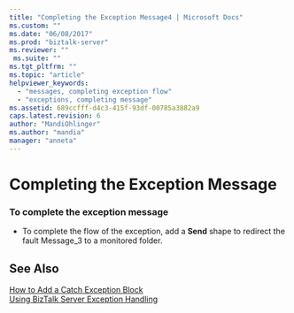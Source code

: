 ```yaml
---
title: "Completing the Exception Message4 | Microsoft Docs"
ms.custom: ""
ms.date: "06/08/2017"
ms.prod: "biztalk-server"
ms.reviewer: ""
 ms.suite: ""
ms.tgt_pltfrm: ""
ms.topic: "article"
helpviewer_keywords: 
  - "messages, completing exception flow"
  - "exceptions, completing message"
ms.assetid: 689ccfff-d4c3-415f-93df-00785a3882a9
caps.latest.revision: 6
author: "MandiOhlinger"
ms.author: "mandia"
manager: "anneta"
---
```

# Completing the Exception Message
### To complete the exception message  
  
-   To complete the flow of the exception, add a **Send** shape to redirect the fault Message_3 to a monitored folder.  
  
## See Also  
 [How to Add a Catch Exception Block](../core/how-to-add-a-catch-exception-block2.md)   
 [Using BizTalk Server Exception Handling](../core/using-biztalk-server-exception-handling4.md)